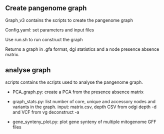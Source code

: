 ## Create pangenome graph
Graph_v3 contains the scripts to create the pangenome graph

Config.yaml: set parameters and input files

Use run.sh to run construct the graph


Returns a graph in .gfa format, dgi statistics and a node presence absence matrix.

## analyse graph
scripts contains the scripts used to analyse the pangenome graph.

- PCA_graph.py: create a PCA from the presence absence matrix

- graph_stats.py: list number of core, unique and accessory nodes and variants in the graph.
input: matrix.csv, depth CSV from odgi depth -d and VCF from vg deconstruct -a
    
- gene_synteny_plot.py: plot gene synteny of multiple mitogenome GFF files
